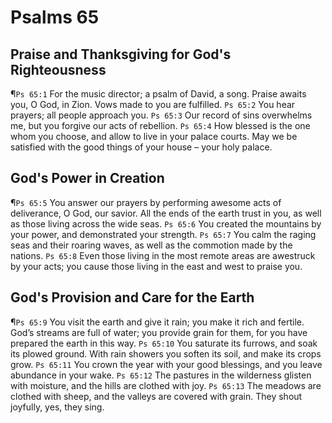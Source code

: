 # Psalms 65

## Praise and Thanksgiving for God's Righteousness
¶`Ps 65:1` For the music director; a psalm of David, a song. Praise awaits you, O God, in Zion. Vows made to you are fulfilled.
`Ps 65:2` You hear prayers; all people approach you.
`Ps 65:3` Our record of sins overwhelms me, but you forgive our acts of rebellion.
`Ps 65:4` How blessed is the one whom you choose, and allow to live in your palace courts. May we be satisfied with the good things of your house – your holy palace.

## God's Power in Creation
¶`Ps 65:5` You answer our prayers by performing awesome acts of deliverance, O God, our savior. All the ends of the earth trust in you, as well as those living across the wide seas.
`Ps 65:6` You created the mountains by your power, and demonstrated your strength.
`Ps 65:7` You calm the raging seas and their roaring waves, as well as the commotion made by the nations.
`Ps 65:8` Even those living in the most remote areas are awestruck by your acts; you cause those living in the east and west to praise you.

## God's Provision and Care for the Earth
¶`Ps 65:9` You visit the earth and give it rain; you make it rich and fertile. God’s streams are full of water; you provide grain for them, for you have prepared the earth in this way.
`Ps 65:10` You saturate its furrows, and soak its plowed ground. With rain showers you soften its soil, and make its crops grow.
`Ps 65:11` You crown the year with your good blessings, and you leave abundance in your wake.
`Ps 65:12` The pastures in the wilderness glisten with moisture, and the hills are clothed with joy.
`Ps 65:13` The meadows are clothed with sheep, and the valleys are covered with grain. They shout joyfully, yes, they sing.
